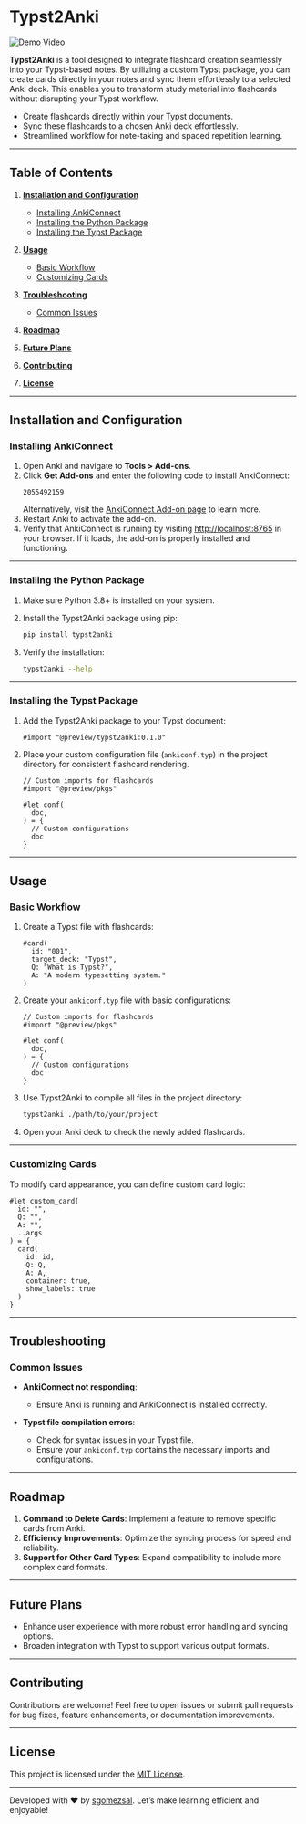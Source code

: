 # Typst2Anki

![Demo Video](assets/typst2anki.gif)

**Typst2Anki** is a tool designed to integrate flashcard creation seamlessly into your Typst-based notes. By utilizing a custom Typst package, you can create cards directly in your notes and sync them effortlessly to a selected Anki deck. This enables you to transform study material into flashcards without disrupting your Typst workflow.

- Create flashcards directly within your Typst documents.
- Sync these flashcards to a chosen Anki deck effortlessly.
- Streamlined workflow for note-taking and spaced repetition learning.

---

## Table of Contents

1. **[Installation and Configuration](#installation-and-configuration)**
   - [Installing AnkiConnect](#installing-ankiconnect)
   - [Installing the Python Package](#installing-the-python-package)
   - [Installing the Typst Package](#installing-the-typst-package)

2. **[Usage](#usage)**
   - [Basic Workflow](#basic-workflow)
   - [Customizing Cards](#customizing-cards)

3. **[Troubleshooting](#troubleshooting)**
   - [Common Issues](#common-issues)

4. **[Roadmap](#roadmap)**

5. **[Future Plans](#future-plans)**

6. **[Contributing](#contributing)**

7. **[License](#license)**

---

## Installation and Configuration

### Installing AnkiConnect

1. Open Anki and navigate to **Tools > Add-ons**.
2. Click **Get Add-ons** and enter the following code to install AnkiConnect:
   ```
   2055492159
   ```
   Alternatively, visit the [AnkiConnect Add-on page](https://ankiweb.net/shared/info/2055492159) to learn more.
3. Restart Anki to activate the add-on.
4. Verify that AnkiConnect is running by visiting [http://localhost:8765](http://localhost:8765) in your browser. If it loads, the add-on is properly installed and functioning.

---

### Installing the Python Package

1. Make sure Python 3.8+ is installed on your system.
2. Install the Typst2Anki package using pip:

   ```bash
   pip install typst2anki
   ```

3. Verify the installation:

   ```bash
   typst2anki --help
   ```

---

### Installing the Typst Package

1. Add the Typst2Anki package to your Typst document:

   ```typst
   #import "@preview/typst2anki:0.1.0"
   ```

2. Place your custom configuration file (`ankiconf.typ`) in the project directory for consistent flashcard rendering.

   ```typst
   // Custom imports for flashcards
   #import "@preview/pkgs"
   
   #let conf(
     doc,
   ) = {
     // Custom configurations
     doc
   }
   ```

---

## Usage

### Basic Workflow

1. Create a Typst file with flashcards:

   ```typst
   #card(
     id: "001",
     target_deck: "Typst",
     Q: "What is Typst?",
     A: "A modern typesetting system."
   )
   ```

2. Create your `ankiconf.typ` file with basic configurations:

   ```typst
   // Custom imports for flashcards
   #import "@preview/pkgs"
   
   #let conf(
     doc,
   ) = {
     // Custom configurations
     doc
   }
   ```

3. Use Typst2Anki to compile all files in the project directory:

   ```bash
   typst2anki ./path/to/your/project
   ```

4. Open your Anki deck to check the newly added flashcards.

---

### Customizing Cards

To modify card appearance, you can define custom card logic:

   ```typst
   #let custom_card(
     id: "",
     Q: "",
     A: "",
     ..args
   ) = {
     card(
       id: id,
       Q: Q,
       A: A,
       container: true,
       show_labels: true
     )
   }
   ```

---

## Troubleshooting
### Common Issues

- **AnkiConnect not responding**:
  - Ensure Anki is running and AnkiConnect is installed correctly.

- **Typst file compilation errors**:
  - Check for syntax issues in your Typst file.
  - Ensure your `ankiconf.typ` contains the necessary imports and configurations.

---

## Roadmap

1. **Command to Delete Cards**: Implement a feature to remove specific cards from Anki.
2. **Efficiency Improvements**: Optimize the syncing process for speed and reliability.
3. **Support for Other Card Types**: Expand compatibility to include more complex card formats.

---

## Future Plans

- Enhance user experience with more robust error handling and syncing options.
- Broaden integration with Typst to support various output formats.

---

## Contributing

Contributions are welcome! Feel free to open issues or submit pull requests for bug fixes, feature enhancements, or documentation improvements.

---

## License

This project is licensed under the [MIT License](LICENSE).

---

Developed with ❤️ by [sgomezsal](https://github.com/sgomezsal). Let’s make learning efficient and enjoyable!
